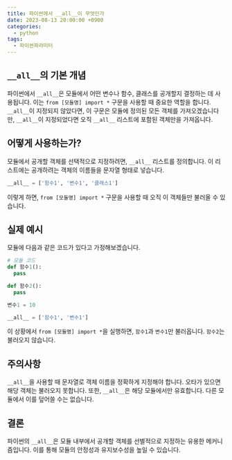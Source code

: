 ```yaml
---
title: 파이썬에서 __all__이 무엇인가
date: 2023-08-13 20:00:00 +0900
categories:
  - python
tags:
  - 파이썬파라미터
---
```


## `__all__`의 기본 개념

파이썬에서 `__all__`은 모듈에서 어떤 변수나 함수, 클래스를 공개할지 결정하는 데 사용됩니다. 이는 `from [모듈명] import *` 구문을 사용할 때 중요한 역할을 합니다. `__all__`이 지정되지 않았다면, 이 구문은 모듈에 정의된 모든 객체를 가져오겠습니다만, `__all__`이 지정되었다면 오직 `__all__` 리스트에 포함된 객체만을 가져옵니다.

## 어떻게 사용하는가?

모듈에서 공개할 객체를 선택적으로 지정하려면, `__all__` 리스트를 정의합니다. 이 리스트에는 공개하려는 객체의 이름들을 문자열 형태로 넣습니다.

```python
__all__ = ['함수1', '변수1', '클래스1']
```

이렇게 하면, `from [모듈명] import *` 구문을 사용할 때 오직 이 객체들만 불러올 수 있습니다.

## 실제 예시

모듈에 다음과 같은 코드가 있다고 가정해보겠습니다.

```python
# 모듈 코드
def 함수1():
  pass

def 함수2():
  pass

변수1 = 10

__all__ = ['함수1', '변수1']
```

이 상황에서 `from [모듈명] import *`을 실행하면, `함수1`과 `변수1`만 불러옵니다. `함수2`는 불러오지 않습니다.

## 주의사항

`__all__`을 사용할 때 문자열로 객체 이름을 정확하게 지정해야 합니다. 오타가 있으면 해당 객체는 불러오지 못합니다. 또한, `__all__`은 해당 모듈에서만 유효합니다. 다른 모듈에서 이를 덮어쓸 수는 없습니다.

## 결론

파이썬의 `__all__`은 모듈 내부에서 공개할 객체를 선별적으로 지정하는 유용한 메커니즘입니다. 이를 통해 모듈의 안정성과 유지보수성을 높일 수 있습니다.
